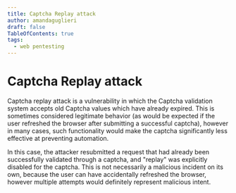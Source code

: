 ```yaml
---
title: Captcha Replay attack
author: amandaguglieri
draft: false
TableOfContents: true
tags: 
  - web pentesting
---
```


# Captcha Replay attack

Captcha replay attack is a vulnerability in which the Captcha validation system accepts old Captcha values which have already expired.  This is sometimes considered legitimate behavior (as would be expected if the user refreshed the browser after submitting a successful captcha), however in many cases, such functionality would make the captcha significantly less effective at preventing automation. 

In this case, the attacker resubmitted a request that had already been successfully validated through a captcha, and "replay" was explicitly disabled for the captcha. This is not necessarily a malicious incident on its own, because the user can have accidentally refreshed the browser, however multiple attempts would definitely represent malicious intent.